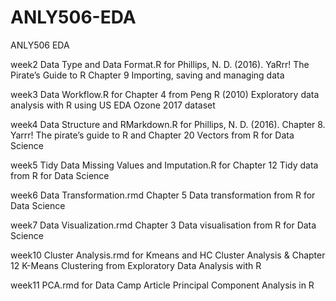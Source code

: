 # ANLY506-EDA
ANLY506 EDA

week2 Data Type and Data Format.R for Phillips, N. D. (2016). YaRrr! The Pirate’s Guide to R Chapter 9 Importing, saving and managing data

week3 Data Workflow.R for Chapter 4 from Peng R (2010) Exploratory data analysis with R using US EDA Ozone 2017 dataset

week4 Data Structure and RMarkdown.R for Phillips, N. D. (2016). Chapter 8. Yarrr! The pirate’s guide to R and Chapter 20 Vectors from R for Data Science

week5 Tidy Data Missing Values and Imputation.R for Chapter 12 Tidy data from R for Data Science

week6 Data Transformation.rmd Chapter 5 Data transformation from R for Data Science

week7 Data Visualization.rmd Chapter 3 Data visualisation from R for Data Science

week10 Cluster Analysis.rmd for Kmeans and HC Cluster Analysis & Chapter 12 K-Means Clustering from Exploratory Data Analysis with R

week11 PCA.rmd for Data Camp Article Principal Component Analysis in R
